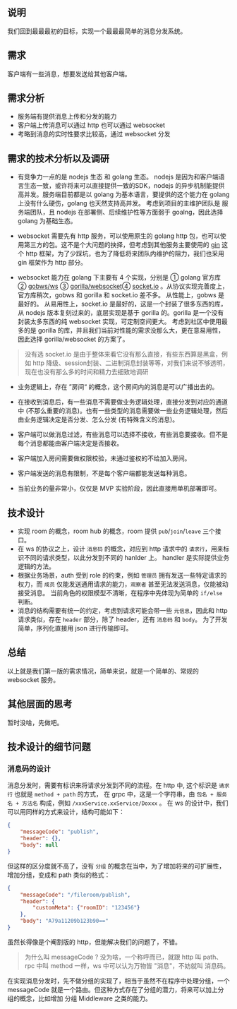 ## 说明

我们回到最最最初的目标，实现一个最最最简单的消息分发系统。

## 需求

客户端有一些消息，想要发送给其他客户端。


## 需求分析

- 服务端有提供消息上传和分发的能力
- 客户端上传消息可以通过 http 也可以通过 websocket
- 考略到消息的实时性要求比较高，通过 websocket 分发

## 需求的技术分析以及调研

- 有竞争力一点的是 nodejs 生态 和 golang 生态。 nodejs 是因为和客户端语言生态一致，或许将来可以直接提供一致的SDK，nodejs 的异步机制能提供高并发。服务端目前都是以 golang 为基本语言，要提供的这个能力在 golang 上没有什么硬伤，golang 也天然支持高并发。 考虑到项目的主维护团队是 服务端团队，且 nodejs 在部署侧、后续维护性等方面弱于 goalng，因此选择 golang 为基础生态。

- websocket 需要先有 http 服务，可以使用原生的 golang http 包，也可以使用第三方的包。这不是个大问题的抉择，但考虑到其他服务主要使用的 [gin](https://github.com/gin-gonic/gin) 这个 http 框架，为了少踩坑，也为了降低将来团队内维护的阻力，我们也采用 gin 框架作为 http 部分。

- websocket 能力在 golang 下主要有 4 个实现，分别是 ① golang 官方库  ② [gobws/ws](https://github.com/gobwas/ws) ③ [gorilla/websocket](https://github.com/gorilla/websocket)④ [socket.io](https://github.com/googollee/go-socket.io) 。从协议实现完善度上，官方库稍次，gobws 和 gorilla 和 socket.io 差不多。 从性能上，gobws 是最好的。 从易用性上，socket.io 是最好的，这是一个封装了很多东西的库，从 nodejs 版本复刻过来的，底层实现是基于 gorilla 的。gorilla 是一个没有封装太多东西的纯 websocket 实现，可定制空间更大。 考虑到社区中使用最多的是 gorilla 的库，并且我们当前对性能的需求没那么大，更在意易用性，因此选择 gorilla/websocket 的方案了。 
> 没有选 socket.io 是由于整体来看它没有那么直接，有些东西算是黑盒，例如 http 降级、session封装、二进制消息封装等等，对我们来说不够透明，现在也没有那么多的时间和精力去细致地调研

- 业务逻辑上，存在 ”房间“ 的概念，这个房间内的消息是可以广播出去的。
- 在接收到消息后，有一些消息不需要做业务逻辑处理，直接分发到对应的通道中 (不那么重要的消息)。也有一些类型的消息需要做一些业务逻辑处理，然后由业务逻辑决定是否分发、怎么分发 (有特殊含义的消息)。
- 客户端可以做消息过滤，有些消息可以选择不接收，有些消息要接收。但不是每个消息都能由客户端决定是否接收。
- 客户端加入房间需要做权限校验，未通过鉴权的不给加入房间。
- 客户端发送的消息有限制，不是每个客户端都能发送每种消息。

- 当前业务的量非常小，仅仅是 MVP 实验阶段，因此直接用单机部署即可。

## 技术设计

- 实现 room 的概念，room hub 的概念，room 提供 `pub`/`join`/`leave` 三个接口。
- 在 ws 的协议之上，设计 `消息码` 的概念，对应到 http 请求中的 `请求行`，用来标识不同的请求类型，以此分发到不同的 hanlder 上。 handler 是实际提供业务逻辑的方法。
- 根据业务场景，auth 受到 role 的约束，例如 `管理员` 拥有发送一些特定请求的权力，而 `成员` 仅能发送通用请求的能力，`观察者` 甚至无法发送消息，仅能被动接受消息。 当前角色的权限模型不清晰，在程序中先体现为简单的 `if/else` 判断。
- 消息的结构需要有统一的约定，考虑到请求可能会带一些 `元信息`，因此和 http 请求类似，存在 `header` 部分，除了 header，还有 `消息码` 和 `body`。 为了开发简单，序列化直接用 json 进行传输即可。

## 总结

以上就是我们第一版的需求情况，简单来说，就是一个简单的、常规的 websocket 服务。

## 其他层面的思考

暂时没啥，先做吧。


## 技术设计的细节问题

### 消息码的设计

消息分发时，需要有标识来将请求分发到不同的流程。在 http 中, 这个标识是 `请求行` 也就是 `method + path` 的方式， 在 grpc 中，这是一个字符串，由 `包名 + 服务名 + 方法名` 构成，例如 `/xxxService.xxService/Doxxx` 。 在 ws 的设计中，我们可以用同样的方式来设计，结构可能如下：
```json
{
    "messageCode": "publish",
    "header": {},
    "body": null
}
```
但这样的区分度就不高了，没有 `分组` 的概念在当中，为了增加将来的可扩展性，增加分组，变成和 path 类似的格式：
```json
{
    "messageCode": "/fileroom/publish",
    "header": {
        "customMeta": {"roomID": "123456"}
    },
    "body": "A79a11209b123b90=="
}
```

虽然长得像是个阉割版的 http，但能解决我们的问题了，不错。
> 为什么叫 messageCode ? 没为啥，一个称呼而已，就跟 http 叫 path、 rpc 中叫 method 一样，ws 中可以认为万物皆 "消息"，不妨就叫 消息码。

在实现消息分发时，先不做分组的实现了，相当于虽然不在程序中处理分组，一个 messageCode 就是一个路由。但这种方式存在了分组的潜力，将来可以加上分组的概念，比如增加 分组 Middleware 之类的能力。

### 
